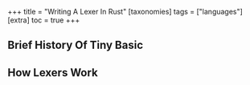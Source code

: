 +++
title = "Writing A Lexer In Rust"
[taxonomies]
  tags = ["languages"]
[extra]
  toc = true
+++



## Brief History Of Tiny Basic

## How Lexers Work

